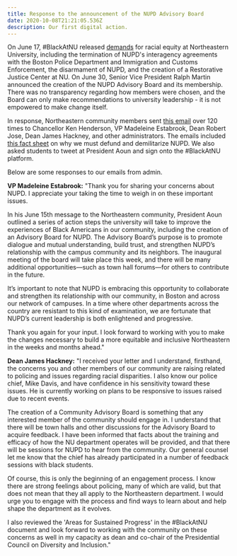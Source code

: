 ```yaml
---
title: Response to the announcement of the NUPD Advisory Board
date: 2020-10-08T21:21:05.536Z
description: Our first digital action.
---
```

On June 17, #BlackAtNU released [demands](https://sites.google.com/view/blackatnu/) for racial equity at Northeastern University, including the termination of NUPD's interagency agreements with the Boston Police Department and Immigration and Customs Enforcement, the disarmament of NUPD, and the creation of a Restorative Justice Center at NU. On June 30, Senior Vice President Ralph Martin announced the creation of the NUPD Advisory Board and its membership. There was no transparency regarding how members were chosen, and the Board can only make recommendations to university leadership - it is not empowered to make change itself.

In response, Northeastern community members sent [this email](https://docs.google.com/document/d/1B6nZ6IYJAx33Ii-DczfHvU2O6ujvvEyKiKJjPkr_Nm0/edit?usp=sharing) over 120 times to Chancellor Ken Henderson, VP Madeleine Estabrook, Dean Robert Jose, Dean James Hackney, and other administrators. The emails included [this fact sheet](https://drive.google.com/file/d/1gURGaR3ESA5gV_kaSZb7aw80rrFQMcYQ/view) on why we must defund and demilitarize NUPD. We also asked students to tweet at President Aoun and sign onto the #BlackAtNU platform.

Below are some responses to our emails from admin.

**VP Madeleine Estabrook:** "Thank you for sharing your concerns about NUPD. I appreciate your taking the time to weigh in on these important issues.

In his June 15th message to the Northeastern community, President Aoun outlined a series of action steps the university will take to improve the experiences of Black Americans in our community, including the creation of an Advisory Board for NUPD. The Advisory Board’s purpose is to promote dialogue and mutual understanding, build trust, and strengthen NUPD’s relationship with the campus community and its neighbors. The inaugural meeting of the board will take place this week, and there will be many additional opportunities—such as town hall forums—for others to contribute in the future.

It’s important to note that NUPD is embracing this opportunity to collaborate and strengthen its relationship with our community, in Boston and across our network of campuses. In a time where other departments across the country are resistant to this kind of examination, we are fortunate that NUPD’s current leadership is both enlightened and progressive.

Thank you again for your input. I look forward to working with you to make the changes necessary to build a more equitable and inclusive Northeastern in the weeks and months ahead."

**Dean James Hackney:** "I received your letter and I understand, firsthand, the concerns you and other members of our community are raising related to policing and issues regarding racial disparities. I also know our police chief, Mike Davis, and have confidence in his sensitivity toward these issues. He is currently working on plans to be responsive to issues raised due to recent events.

The creation of a Community Advisory Board is something that any interested member of the community should engage in. I understand that there will be town halls and other discussions for the Advisory Board to acquire feedback. I have been informed that facts about the training and efficacy of how the NU department operates will be provided, and that there will be sessions for NUPD to hear from the community. Our general counsel let me know that the chief has already participated in a number of feedback sessions with black students.

Of course, this is only the beginning of an engagement process. I know there are strong feelings about policing, many of which are valid, but that does not mean that they all apply to the Northeastern department. I would urge you to engage with the process and find ways to learn about and help shape the department as it evolves.

I also reviewed the 'Areas for Sustained Progress' in the #BlackAtNU document and look forward to working with the community on these concerns as well in my capacity as dean and co-chair of the Presidential Council on Diversity and Inclusion."